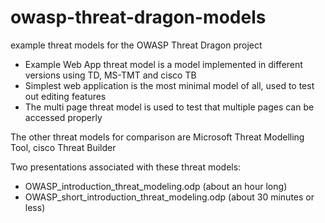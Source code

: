 # owasp-threat-dragon-models
example threat models for the OWASP Threat Dragon project

* Example Web App threat model is a model implemented in different versions using TD, MS-TMT and cisco TB
* Simplest web application is the most minimal model of all, used to test out editing features
* The multi page threat model is used to test that multiple pages can be accessed properly

The other threat models for comparison are Microsoft Threat Modelling Tool, cisco Threat Builder

Two presentations associated with these threat models:
* OWASP_introduction_threat_modeling.odp (about an hour long)
* OWASP_short_introduction_threat_modeling.odp (about 30 minutes or less)
